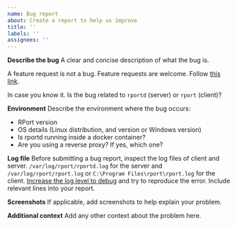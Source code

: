 ```yaml
---
name: Bug report
about: Create a report to help us improve
title: ''
labels: ''
assignees: ''
---
```


**Describe the bug**
A clear and concise description of what the bug is.

A feature request is not a bug. Feature requests are welcome. Follow [this link](https://github.com/renatomb/open-rport/discussions/categories/roadmap-feature-wishes-ideas).

In case you know it. Is the bug related to `rportd` (server) or `rport` (client)?

**Environment**
Describe the environment where the bug occurs:

* RPort version
* OS details (Linux distribution, and version or Windows version)
* Is rportd running inside a docker container?
* Are you using a reverse proxy? If yes, which one?

**Log file**
Before submitting a bug report, inspect the log files of client and server.
`/var/log/rport/rportd.log` for the server and `/var/log/rport/rport.log` or `C:\Program Files\rport\rport.log` for the client.
[Increase the log level to debug](https://github.com/renatomb/open-rport/blob/0.9.0/rport.example.conf#L169-L171) and try to reproduce the error.
Include relevant lines into your report.

**Screenshots**
If applicable, add screenshots to help explain your problem.

**Additional context**
Add any other context about the problem here.
